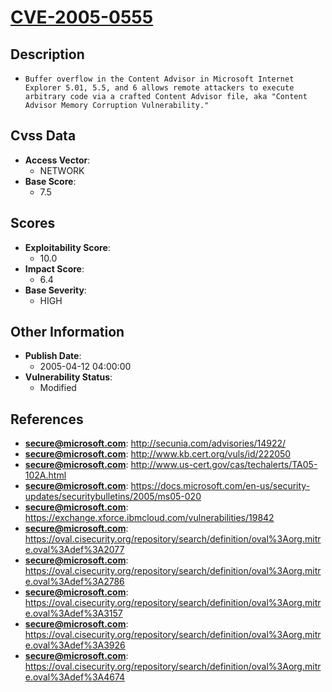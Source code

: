 
# [CVE-2005-0555](http://secunia.com/advisories/14922/)

## Description

- `Buffer overflow in the Content Advisor in Microsoft Internet Explorer 5.01, 5.5, and 6 allows remote attackers to execute arbitrary code via a crafted Content Advisor file, aka "Content Advisor Memory Corruption Vulnerability."`

## Cvss Data

- **Access Vector**:
  - NETWORK
- **Base Score**:
  - 7.5

## Scores

- **Exploitability Score**:
  - 10.0
- **Impact Score**:
  - 6.4
- **Base Severity**:
  - HIGH

## Other Information

- **Publish Date**:
  - 2005-04-12 04:00:00
- **Vulnerability Status**:
  - Modified

## References

- **secure@microsoft.com**: http://secunia.com/advisories/14922/
- **secure@microsoft.com**: http://www.kb.cert.org/vuls/id/222050
- **secure@microsoft.com**: http://www.us-cert.gov/cas/techalerts/TA05-102A.html
- **secure@microsoft.com**: https://docs.microsoft.com/en-us/security-updates/securitybulletins/2005/ms05-020
- **secure@microsoft.com**: https://exchange.xforce.ibmcloud.com/vulnerabilities/19842
- **secure@microsoft.com**: https://oval.cisecurity.org/repository/search/definition/oval%3Aorg.mitre.oval%3Adef%3A2077
- **secure@microsoft.com**: https://oval.cisecurity.org/repository/search/definition/oval%3Aorg.mitre.oval%3Adef%3A2786
- **secure@microsoft.com**: https://oval.cisecurity.org/repository/search/definition/oval%3Aorg.mitre.oval%3Adef%3A3157
- **secure@microsoft.com**: https://oval.cisecurity.org/repository/search/definition/oval%3Aorg.mitre.oval%3Adef%3A3926
- **secure@microsoft.com**: https://oval.cisecurity.org/repository/search/definition/oval%3Aorg.mitre.oval%3Adef%3A4674
